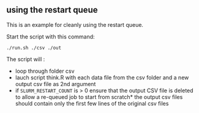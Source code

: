 ## using the restart queue 

This is an example for cleanly using the restart queue. 

Start the script with this command:

```
./run.sh ./csv ./out
```

The script will :

* loop through folder csv
* lauch script think.R with each data file from the csv folder and a new output csv file as 2nd argument
* if `SLURM_RESTART_COUNT` is > 0  ensure that the output CSV file is deleted to allow a re-queued job to start from scratch* the output csv files should contain only the first few lines of the original csv files




